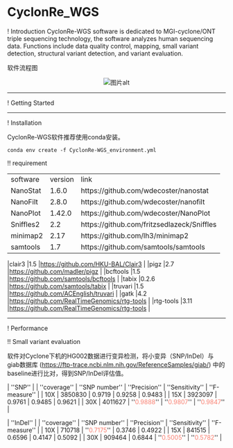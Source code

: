 # CyclonRe_WGS
! Introduction
CyclonRe-WGS software is dedicated to MGI-cyclone/ONT triple sequencing technology, the software analyzes human sequencing data. Functions include data quality control, mapping, small variant detection, structural variant detection, and variant evaluation.



软件流程图

<div align=center><img src="https://pic.imgdb.cn/item/662a2a6b0ea9cb14037ebad5.jpg" alt="图片alt" title="图2"></div>

---
! Getting Started

---

! Installation

CyclonRe-WGS软件推荐使用conda安装。

```Shel
conda env create -f CyclonRe-WGS_environment.yml
```

!! requirement
<table>
    <tr>
        <td>software</td> 
        <td>version</td> 
        <td>link</td> 
   </tr>
    <tr>
  		<td>NanoStat</td> 
        <td>1.6.0</td> 
        <td>https://github.com/wdecoster/nanostat</td> 
    </tr>
    <tr>
        <td>NanoFilt</td> 
        <td>2.8.0</td> 
        <td>https://github.com/wdecoster/nanofilt</td> 
    </tr>
    <tr>
        <td>NanoPlot</td> 
        <td>1.42.0</td> 
        <td>https://github.com/wdecoster/NanoPlot</td> 
    </tr>
    <tr>
        <td>Sniffles2</td> 
        <td>2.2</td> 
        <td>https://github.com/fritzsedlazeck/Sniffles</td> 
    </tr>
    <tr>
        <td>minimap2</td> 
        <td>2.17</td> 
        <td>https://github.com/lh3/minimap2</td> 
    </tr>
    <tr>
        <td>samtools</td> 
        <td>1.7</td> 
        <td>https://github.com/samtools/samtools</td> 
    </tr>
</table>


|clair3 |1.5 |https://github.com/HKU-BAL/Clair3 |
|pigz |2.7 |https://github.com/madler/pigz |
|bcftools |1.5 |https://github.com/samtools/bcftools |
|tabix |0.2.6 |https://github.com/samtools/tabix |
|truvari |1.5 |https://github.com/ACEnglish/truvari |
|gatk |4.2 |https://github.com/RealTimeGenomics/rtg-tools |
|rtg-tools |3.11 |https://github.com/RealTimeGenomics/rtg-tools |

---
! Performance

!! Small variant evaluation

软件对Cyclone下机的HG002数据进行变异检测，将小变异（SNP/InDel）与giab数据库 (https://ftp-trace.ncbi.nlm.nih.gov/ReferenceSamples/giab/) 中的baseline进行比对，得到SNP/InDel评估值。

| ''SNP'' |
| ''coverage'' | ''SNP number'' | ''Precision'' | ''Sensitivity'' | ''F-measure'' |
| 10X | 3850830 | 0.9719 | 0.9258 | 0.9483 |
| 15X | 3923097 | 0.9761 | 0.9485 | 0.9621 |
| 30X | 4011627 | ''<font color="Salmon">0.9888</font>'' | ''<font color="Salmon">0.9807</font>'' | ''<font color="Salmon">0.9847</font>'' |


| ''InDel'' |
| ''coverage'' | ''SNP number'' | ''Precision'' | ''Sensitivity'' | ''F-measure'' |
| 10X | 710718 | ''<font color="Salmon">0.7175</font>'' | 0.3746 | 0.4922 |
| 15X | 841515 | 0.6596 | 0.4147 | 0.5092 |
| 30X | 909464 | 0.6844 | ''<font color="Salmon">0.5005</font>'' | ''<font color="Salmon">0.5782</font>'' |
